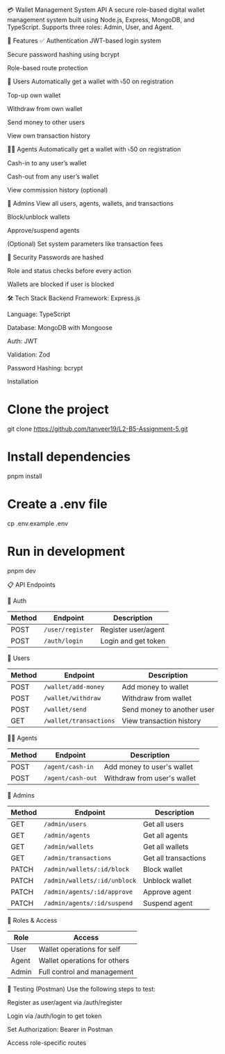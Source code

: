 💳 Wallet Management System API
A secure role-based digital wallet management system built using Node.js, Express, MongoDB, and TypeScript. Supports three roles: Admin, User, and Agent.

🚀 Features
✅ Authentication
JWT-based login system

Secure password hashing using bcrypt

Role-based route protection

🧍 Users
Automatically get a wallet with ৳50 on registration

Top-up own wallet

Withdraw from own wallet

Send money to other users

View own transaction history

🧑‍💼 Agents
Automatically get a wallet with ৳50 on registration

Cash-in to any user’s wallet

Cash-out from any user’s wallet

View commission history (optional)

👮 Admins
View all users, agents, wallets, and transactions

Block/unblock wallets

Approve/suspend agents

(Optional) Set system parameters like transaction fees

🔐 Security
Passwords are hashed

Role and status checks before every action

Wallets are blocked if user is blocked

🛠️ Tech Stack
Backend Framework: Express.js

Language: TypeScript

Database: MongoDB with Mongoose

Auth: JWT

Validation: Zod

Password Hashing: bcrypt

Installation

# Clone the project

git clone https://github.com/tanveer19/L2-B5-Assignment-5.git

# Install dependencies

pnpm install

# Create a .env file

cp .env.example .env

# Run in development

pnpm dev

📋 API Endpoints

🔐 Auth

| Method | Endpoint         | Description         |
| ------ | ---------------- | ------------------- |
| POST   | `/user/register` | Register user/agent |
| POST   | `/auth/login`    | Login and get token |

👤 Users

| Method | Endpoint               | Description                |
| ------ | ---------------------- | -------------------------- |
| POST   | `/wallet/add-money`    | Add money to wallet        |
| POST   | `/wallet/withdraw`     | Withdraw from wallet       |
| POST   | `/wallet/send`         | Send money to another user |
| GET    | `/wallet/transactions` | View transaction history   |

🧑‍💼 Agents

| Method | Endpoint          | Description                 |
| ------ | ----------------- | --------------------------- |
| POST   | `/agent/cash-in`  | Add money to user's wallet  |
| POST   | `/agent/cash-out` | Withdraw from user's wallet |

👮 Admins

| Method | Endpoint                     | Description          |
| ------ | ---------------------------- | -------------------- |
| GET    | `/admin/users`               | Get all users        |
| GET    | `/admin/agents`              | Get all agents       |
| GET    | `/admin/wallets`             | Get all wallets      |
| GET    | `/admin/transactions`        | Get all transactions |
| PATCH  | `/admin/wallets/:id/block`   | Block wallet         |
| PATCH  | `/admin/wallets/:id/unblock` | Unblock wallet       |
| PATCH  | `/admin/agents/:id/approve`  | Approve agent        |
| PATCH  | `/admin/agents/:id/suspend`  | Suspend agent        |

🔐 Roles & Access

| Role  | Access                       |
| ----- | ---------------------------- |
| User  | Wallet operations for self   |
| Agent | Wallet operations for others |
| Admin | Full control and management  |

🧪 Testing (Postman)
Use the following steps to test:

Register as user/agent via /auth/register

Login via /auth/login to get token

Set Authorization: Bearer <token> in Postman

Access role-specific routes
